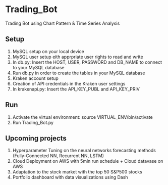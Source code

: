 # Trading_Bot
Trading Bot using Chart Pattern & Time Series Analysis

## Setup
1. MySQL setup on your local device
2. MySQL user setup eith apprpriate user rights to read and write
3. In db.py: Insert the HOST, USER, PASSWORD and DB_NAME to connect to your MySQL database
4. Run db.py in order to create the tables in your MySQL database
5. Kraken account setup
6. Creation of API credentials in the Kraken user settings
7. In krakenapi.py: Insert the API_KEY_PUBL and API_KEY_PRIV

## Run
1. Activate the virtual environment: source VIRTUAL_ENV/bin/activate
2. Run Trading_Bot.py

## Upcoming projects
1. Hyperparameter Tuning on the neural networks forecasting methods (Fully-Connected NN, Recurrent NN, LSTM)
2. Cloud Deployment on AWS with 5min run schedule + Cloud datavase on AWS
3. Adaptation to the stock market with the top 50 S&P500 stocks
4. Portfolio dashboard with data visualizations using Dash
